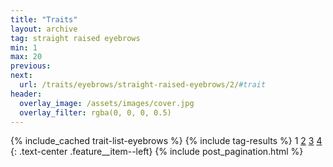 ```yaml
---
title: "Traits"
layout: archive
tag: straight raised eyebrows
min: 1
max: 20
previous:
next:
  url: /traits/eyebrows/straight-raised-eyebrows/2/#trait
header:
  overlay_image: /assets/images/cover.jpg
  overlay_filter: rgba(0, 0, 0, 0.5)
---
```

{% include_cached trait-list-eyebrows %}
{% include tag-results %}
1 [2](/traits/eyebrows/straight-raised-eyebrows/2/#trait) [3](/traits/eyebrows/straight-raised-eyebrows/3/#trait) [4](/traits/eyebrows/straight-raised-eyebrows/4/#trait) 
{: .text-center .feature__item--left}
{% include post_pagination.html %}
